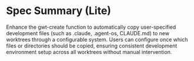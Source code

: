 # Spec Summary (Lite)

Enhance the gwt-create function to automatically copy user-specified development files (such as .claude, .agent-os, CLAUDE.md) to new worktrees through a configurable system. Users can configure once which files or directories should be copied, ensuring consistent development environment setup across all worktrees without manual intervention.